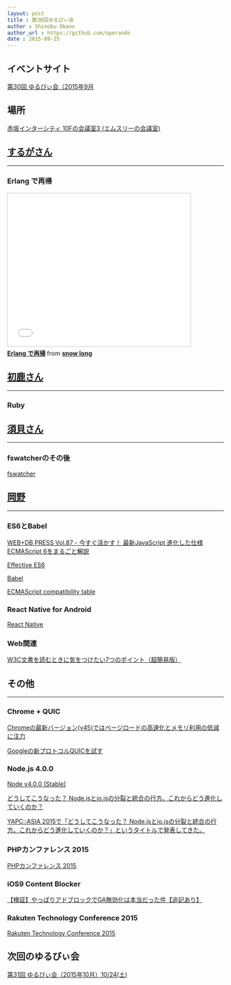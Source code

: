 ```yaml
---
layout: post
title : 第30回ゆるびぃ会
author : Shinobu Okano
author_url : https://github.com/operando
date : 2015-09-25
---
```


## イベントサイト

[第30回 ゆるびぃ会（2015年9月](http://yuruby.connpass.com/event/18780/)

## 場所

[赤坂インターシティ 10Fの会議室3 (エムスリーの会議室)](http://www.nskre.co.jp/company/business/buillding/development/akasakaic/)

## [するがさん](https://github.com/snowlong)

---

### Erlang で再帰

<iframe src="//www.slideshare.net/slideshow/embed_code/key/sKoPmVHs4iKWhX" width="425" height="355" frameborder="0" marginwidth="0" marginheight="0" scrolling="no" style="border:1px solid #CCC; border-width:1px; margin-bottom:5px; max-width: 100%;" allowfullscreen> </iframe> <div style="margin-bottom:5px"> <strong> <a href="//www.slideshare.net/yukityobaka/erlang-52964298" title="Erlang で再帰" target="_blank">Erlang で再帰</a> </strong> from <strong><a href="//www.slideshare.net/yukityobaka" target="_blank">snow long</a></strong> </div>


## [初鹿さん](https://github.com/tetuo41)

---

### Ruby



## [須貝さん](https://github.com/shunsugai)

---

### fswatcherのその後

[fswatcher](https://github.com/shunsugai/fswatcher)


## [岡野](https://github.com/operando)

---

### ES6とBabel

[WEB+DB PRESS Vol.87 - 今すぐ活かす！ 最新JavaScript
進化した仕様ECMAScript 6をまるごと解説](http://gihyo.jp/magazine/wdpress/archive/2015/vol87)

[Effective ES6](http://www.slideshare.net/teppeis/effective-es6)

[Babel](https://babeljs.io/)

[ECMAScript compatibility table](http://kangax.github.io/compat-table/es6/)


### React Native for Android

[React Native](https://facebook.github.io/react-native/)

### Web関連

[W3C文書を読むときに気をつけたい7つのポイント（超簡易版）](http://momdo.hatenablog.jp/entry/20150824/1440419616)


## その他

---

### Chrome + QUIC

[Chromeの最新バージョン(v45)ではページロードの高速化とメモリ利用の低減に注力](http://jp.techcrunch.com/2015/09/04/20150903googles-latest-chrome-update-emphasizes-speed-and-lower-memory-usage/)

[Googleの新プロトコルQUICを試す](http://d.hatena.ne.jp/jovi0608/20130628/1372408950)

### Node.js 4.0.0

[Node v4.0.0 (Stable)](https://nodejs.org/en/blog/release/v4.0.0/)

[どうしてこうなった？ Node.jsとio.jsの分裂と統合の行方。これからどう進化していくのか？](https://speakerdeck.com/yosuke_furukawa/dousitekounatuta-node-dot-jstoio-dot-jsfalsefen-lie-totong-he-falsexing-fang-korekaradoujin-hua-siteikufalseka)

[YAPC::ASIA 2015で「どうしてこうなった？ Node.jsとio.jsの分裂と統合の行方。これからどう進化していくのか？」というタイトルで発表してきた。](http://yosuke-furukawa.hatenablog.com/entry/2015/08/24/152147)

### PHPカンファレンス 2015

[PHPカンファレンス 2015](http://phpcon.php.gr.jp/2015/)

### iOS9 Content Blocker

[【検証】やっぱりアドブロックでGA無効化は本当だった件【追記あり】](http://unique-experience.xyz/?p=1526)


### Rakuten Technology Conference 2015

[Rakuten Technology Conference 2015](http://tech.rakuten.co.jp/)

## 次回のゆるびぃ会

[第31回 ゆるびぃ会（2015年10月）10/24(土)](http://yuruby.connpass.com/event/20439/)
